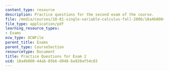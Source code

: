```yaml
---
content_type: resource
description: Practice questions for the second exam of the course.
file: /media/courses/18-01-single-variable-calculus-fall-2006/18a4b80044ab85b6d948ba920af54c03_prexam2a.pdf
file_type: application/pdf
learning_resource_types:
- Exams
ocw_type: OCWFile
parent_title: Exams
parent_type: CourseSection
resourcetype: Document
title: Practice Questions for Exam 2
uid: 18a4b800-44ab-85b6-d948-ba920af54c03
---
```


